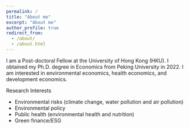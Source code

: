 ```yaml
---
permalink: /
title: "About me"
excerpt: "About me"
author_profile: true
redirect_from: 
  - /about/
  - /about.html
---
```

I am a Post-doctoral Fellow at the University of Hong Kong (HKU). I obtained my Ph.D. degree in Economics from Peking University in 2022. I am interested in environmental economics, health economics, and development economics. 

Research Interests

* Environmental risks (climate change, water pollution and air pollution)
* Environmental policy
* Public health (environmental health and nutrition)
* Green finance/ESG
